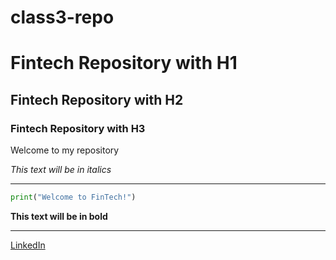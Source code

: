 # class3-repo

# Fintech Repository with H1

## Fintech Repository with H2

### Fintech Repository with H3

Welcome to my repository

*This text will be in italics*

---

```python
print("Welcome to FinTech!")
```

**This text will be in bold**

---

[LinkedIn](https://www.linkedin.com/in/lukescanlon/)
